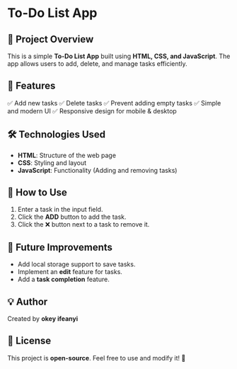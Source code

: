 # To-Do List App

## 📌 Project Overview
This is a simple **To-Do List App** built using **HTML, CSS, and JavaScript**. The app allows users to add, delete, and manage tasks efficiently.

## 🎯 Features
✅ Add new tasks
✅ Delete tasks
✅ Prevent adding empty tasks
✅ Simple and modern UI
✅ Responsive design for mobile & desktop

## 🛠️ Technologies Used
- **HTML**: Structure of the web page
- **CSS**: Styling and layout
- **JavaScript**: Functionality (Adding and removing tasks)

## 🚀 How to Use
1. Enter a task in the input field.
2. Click the **ADD** button to add the task.
3. Click the ❌ button next to a task to remove it.


## 📌 Future Improvements
- Add local storage support to save tasks.
- Implement an **edit** feature for tasks.
- Add a **task completion** feature.

## 💡 Author
Created by **okey ifeanyi**

## 📜 License
This project is **open-source**. Feel free to use and modify it! 🎉

